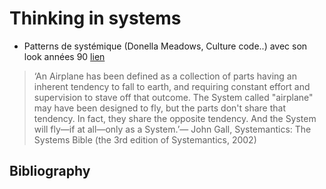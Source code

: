 # Thinking in systems

- Patterns de systémique (Donella Meadows, Culture code..) avec son look années 90 [lien](https://web.archive.org/web/20230923142459/https://www.systems-thinking.org/theWay/theWay.htm)

> ‘An Airplane has been defined as a collection of parts having an inherent tendency to fall to earth, and requiring constant effort and supervision to stave off that outcome. The System called "airplane" may have been designed to fly, but the parts don't share that tendency. In fact, they share the opposite tendency. And the System will fly—if at all—only as a System.’— John Gall, Systemantics: The Systems Bible (the 3rd edition of Systemantics, 2002)



## Bibliography

